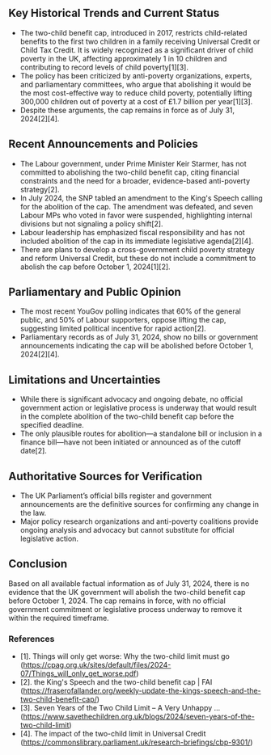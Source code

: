 ## Key Historical Trends and Current Status

- The two-child benefit cap, introduced in 2017, restricts child-related benefits to the first two children in a family receiving Universal Credit or Child Tax Credit. It is widely recognized as a significant driver of child poverty in the UK, affecting approximately 1 in 10 children and contributing to record levels of child poverty[1][3].
- The policy has been criticized by anti-poverty organizations, experts, and parliamentary committees, who argue that abolishing it would be the most cost-effective way to reduce child poverty, potentially lifting 300,000 children out of poverty at a cost of £1.7 billion per year[1][3].
- Despite these arguments, the cap remains in force as of July 31, 2024[2][4].

## Recent Announcements and Policies

- The Labour government, under Prime Minister Keir Starmer, has not committed to abolishing the two-child benefit cap, citing financial constraints and the need for a broader, evidence-based anti-poverty strategy[2].
- In July 2024, the SNP tabled an amendment to the King's Speech calling for the abolition of the cap. The amendment was defeated, and seven Labour MPs who voted in favor were suspended, highlighting internal divisions but not signaling a policy shift[2].
- Labour leadership has emphasized fiscal responsibility and has not included abolition of the cap in its immediate legislative agenda[2][4].
- There are plans to develop a cross-government child poverty strategy and reform Universal Credit, but these do not include a commitment to abolish the cap before October 1, 2024[1][2].

## Parliamentary and Public Opinion

- The most recent YouGov polling indicates that 60% of the general public, and 50% of Labour supporters, oppose lifting the cap, suggesting limited political incentive for rapid action[2].
- Parliamentary records as of July 31, 2024, show no bills or government announcements indicating the cap will be abolished before October 1, 2024[2][4].

## Limitations and Uncertainties

- While there is significant advocacy and ongoing debate, no official government action or legislative process is underway that would result in the complete abolition of the two-child benefit cap before the specified deadline.
- The only plausible routes for abolition—a standalone bill or inclusion in a finance bill—have not been initiated or announced as of the cutoff date[2].

## Authoritative Sources for Verification

- The UK Parliament’s official bills register and government announcements are the definitive sources for confirming any change in the law.
- Major policy research organizations and anti-poverty coalitions provide ongoing analysis and advocacy but cannot substitute for official legislative action.

## Conclusion

Based on all available factual information as of July 31, 2024, there is no evidence that the UK government will abolish the two-child benefit cap before October 1, 2024. The cap remains in force, with no official government commitment or legislative process underway to remove it within the required timeframe.

### References

- [1]. Things will only get worse: Why the two-child limit must go (https://cpag.org.uk/sites/default/files/2024-07/Things_will_only_get_worse.pdf)
- [2]. the King's Speech and the two-child benefit cap | FAI (https://fraserofallander.org/weekly-update-the-kings-speech-and-the-two-child-benefit-cap/)
- [3]. Seven Years of the Two Child Limit – A Very Unhappy ... (https://www.savethechildren.org.uk/blogs/2024/seven-years-of-the-two-child-limit)
- [4]. The impact of the two-child limit in Universal Credit (https://commonslibrary.parliament.uk/research-briefings/cbp-9301/)